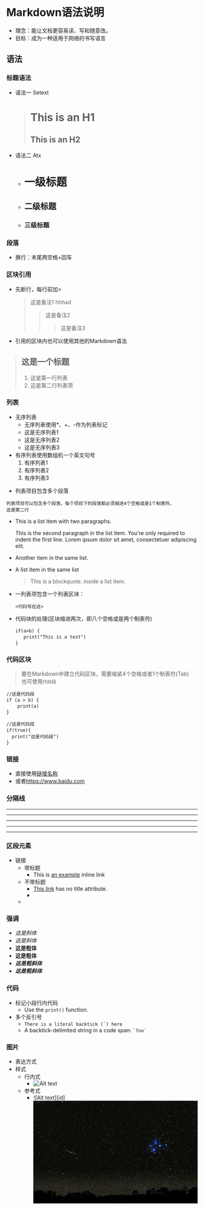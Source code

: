 # Markdown语法说明
 - 理念：能让文档更容易读、写和随意改。
 - 目标：成为一种适用于网络的书写语言

## 语法

### 标题语法
- 语法一 Setext
	>This is an H1
	>============
	>This is an H2
	>-------------
 - 语法二 Atx
 	- # 一级标题
	- ## 二级标题
	- ### 三级标题
### 段落
 - 换行：末尾两空格+回车

### 区块引用
 - 先断行，每行前加>
	> 这是备注1
	> hhhad
	>> 这是备注2
	>>> 这是备注3
 - 引用的区块内也可以使用其他的Markdown语法
 > ## 这是一个标题
 > 
 > 1. 这是第一行列表
 > 2. 这是第二行列表项
 >
### 列表
 - 无序列表
	- 无序列表使用*、+、-作为列表标记
	* 这是无序列表1
	+ 这是无序列表2
	- 这是无序列表3
 - 有序列表使用数组机一个英文句号
	1. 有序列表1
	2. 有序列表2
	3. 有序列表3
 *   列表项目包含多个段落

    列表项目可以包含多个段落，每个项目下的段落都必须缩进4个空格或是1个制表符。
	这是第二行
 
 *   This is a list item with two paragraphs.

     This is the second paragraph in the list item. You're
 only required to indent the first line. Lorem ipsum dolor
 sit amet, consectetuer adipiscing elit.

 *   Another item in the same list.
 *   A list item in the same list
	 
	 >This is a blockquote.
	 >inside a list item.

 *   一列表项包含一个列表区块：

         <代码写在这>

 *   代码块的处理(区块缩进两次，即八个空格或是两个制表符)

		 if(a>b) {
			print("This is a test")
		 }
### 代码区块
>要在Markdown中建立代码区块，需要缩紧4个空格或者1个制表符(Tab)  
>也可使用```代码段``` 

	//这是代码段
	if (a > b) {
	    print(a)
	}

```
//这是代码段
if(true){
  print("这是代码段")
}
```

### 链接
 - 直接使用[链接名称](https://www.github.com)
 - 或者<https://www.baidu.com>

### 分隔线
 ***
 * * *
 *****
 - - - 
 ---------

### 区段元素
 - 链接
	- 带标题
		- This is [an example](https://www.github.com "GitHub") inline link
	- 不带标题
		- [This link](https://www.github.com/) has no title attribute.
		- [foo]: http://example.com/  "Optional Title Here"
	- 
### 强调
 - *这是斜体*
 - _这是斜体_
 - __这是粗体__
 - **这是粗体**
 - ***这是粗斜体***
 - ___这是粗斜体___

### 代码
 - 标记小段行内代码
	- Use the `print()` function.
 - 多个反引号
	- `` There is a literal backtick (`) here ``
	- A backtick-delimited string in a code span: `` `foo` ``
### 图片
 - 表达方式
 - 样式
 	- 行内式
	 	- ![Alt text](/path/to/img.jpg "optional title")
 	- 参考式
	 	- ![Alt text][id]
![](https://github.com/starryKey/FocusSpace/blob/master/images/Starry.jpg)

